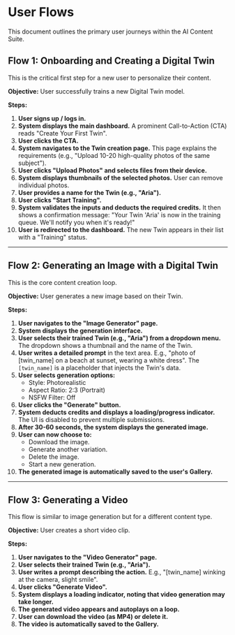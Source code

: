 # User Flows

This document outlines the primary user journeys within the AI Content Suite.

## Flow 1: Onboarding and Creating a Digital Twin

This is the critical first step for a new user to personalize their content.

**Objective:** User successfully trains a new Digital Twin model.

**Steps:**
1.  **User signs up / logs in.**
2.  **System displays the main dashboard.** A prominent Call-to-Action (CTA) reads "Create Your First Twin".
3.  **User clicks the CTA.**
4.  **System navigates to the Twin creation page.** This page explains the requirements (e.g., "Upload 10-20 high-quality photos of the same subject").
5.  **User clicks "Upload Photos" and selects files from their device.**
6.  **System displays thumbnails of the selected photos.** User can remove individual photos.
7.  **User provides a name for the Twin (e.g., "Aria").**
8.  **User clicks "Start Training".**
9.  **System validates the inputs and deducts the required credits.** It then shows a confirmation message: "Your Twin 'Aria' is now in the training queue. We'll notify you when it's ready!"
10. **User is redirected to the dashboard.** The new Twin appears in their list with a "Training" status.

---

## Flow 2: Generating an Image with a Digital Twin

This is the core content creation loop.

**Objective:** User generates a new image based on their Twin.

**Steps:**
1.  **User navigates to the "Image Generator" page.**
2.  **System displays the generation interface.**
3.  **User selects their trained Twin (e.g., "Aria") from a dropdown menu.** The dropdown shows a thumbnail and the name of the Twin.
4.  **User writes a detailed prompt** in the text area. E.g., "photo of [twin_name] on a beach at sunset, wearing a white dress". The `[twin_name]` is a placeholder that injects the Twin's data.
5.  **User selects generation options:**
    *   Style: Photorealistic
    *   Aspect Ratio: 2:3 (Portrait)
    *   NSFW Filter: Off
6.  **User clicks the "Generate" button.**
7.  **System deducts credits and displays a loading/progress indicator.** The UI is disabled to prevent multiple submissions.
8.  **After 30-60 seconds, the system displays the generated image.**
9.  **User can now choose to:**
    *   Download the image.
    *   Generate another variation.
    *   Delete the image.
    *   Start a new generation.
10. **The generated image is automatically saved to the user's Gallery.**

---

## Flow 3: Generating a Video

This flow is similar to image generation but for a different content type.

**Objective:** User creates a short video clip.

**Steps:**
1.  **User navigates to the "Video Generator" page.**
2.  **User selects their trained Twin (e.g., "Aria").**
3.  **User writes a prompt describing the action.** E.g., "[twin_name] winking at the camera, slight smile".
4.  **User clicks "Generate Video".**
5.  **System displays a loading indicator, noting that video generation may take longer.**
6.  **The generated video appears and autoplays on a loop.**
7.  **User can download the video (as MP4) or delete it.**
8.  **The video is automatically saved to the Gallery.**
